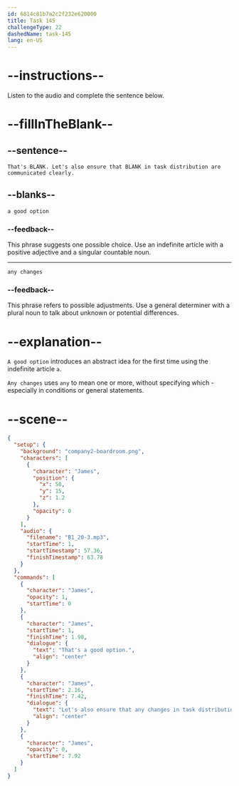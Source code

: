 ```yaml
---
id: 6814c81b7a2c2f232e620000
title: Task 145
challengeType: 22
dashedName: task-145
lang: en-US
---
```


<!-- (Audio) James: That's a good option. Let's also ensure that any changes in task distribution are communicated clearly. -->

# --instructions--

Listen to the audio and complete the sentence below.

# --fillInTheBlank--

## --sentence--

`That's BLANK. Let's also ensure that BLANK in task distribution are communicated clearly.`

## --blanks--

`a good option`

### --feedback--

This phrase suggests one possible choice. Use an indefinite article with a positive adjective and a singular countable noun.

---

`any changes`

### --feedback--

This phrase refers to possible adjustments. Use a general determiner with a plural noun to talk about unknown or potential differences.

# --explanation--

`A good option` introduces an abstract idea for the first time using the indefinite article `a`.

`Any changes` uses `any` to mean one or more, without specifying which - especially in conditions or general statements.

# --scene--

```json
{
  "setup": {
    "background": "company2-boardroom.png",
    "characters": [
      {
        "character": "James",
        "position": {
          "x": 50,
          "y": 15,
          "z": 1.2
        },
        "opacity": 0
      }
    ],
    "audio": {
      "filename": "B1_20-3.mp3",
      "startTime": 1,
      "startTimestamp": 57.36,
      "finishTimestamp": 63.78
    }
  },
  "commands": [
    {
      "character": "James",
      "opacity": 1,
      "startTime": 0
    },
    {
      "character": "James",
      "startTime": 1,
      "finishTime": 1.98,
      "dialogue": {
        "text": "That's a good option.",
        "align": "center"
      }
    },
    {
      "character": "James",
      "startTime": 2.16,
      "finishTime": 7.42,
      "dialogue": {
        "text": "Let's also ensure that any changes in task distribution are communicated clearly.",
        "align": "center"
      }
    },
    {
      "character": "James",
      "opacity": 0,
      "startTime": 7.92
    }
  ]
}
```

